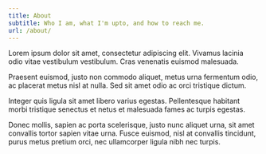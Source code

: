 ```yaml
---
title: About
subtitle: Who I am, what I'm upto, and how to reach me. 
url: /about/
---
```


Lorem ipsum dolor sit amet, consectetur adipiscing elit. Vivamus lacinia odio vitae vestibulum vestibulum. Cras venenatis euismod malesuada.

Praesent euismod, justo non commodo aliquet, metus urna fermentum odio, ac placerat metus nisl at nulla. Sed sit amet odio ac orci tristique dictum.

Integer quis ligula sit amet libero varius egestas. Pellentesque habitant morbi tristique senectus et netus et malesuada fames ac turpis egestas.

Donec mollis, sapien ac porta scelerisque, justo nunc aliquet urna, sit amet convallis tortor sapien vitae urna. Fusce euismod, nisl at convallis tincidunt, purus metus pretium orci, nec ullamcorper ligula nibh nec turpis.
